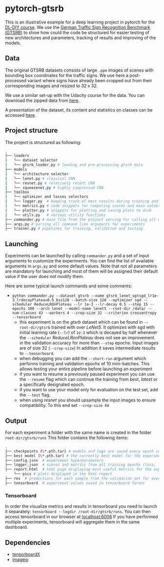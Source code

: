 # pytorch-gtsrb

This is an illustrative example for a deep learning project in pytorch for the [DL-DIY course](https://www.di.ens.fr/~lelarge/dldiy/). We use the [German Traffic Sign Recognition Benchmark (GTSRB)](http://benchmark.ini.rub.de/?section=gtsrb&subsection=news) to show how could the code be structured for easier testing of new architectures and parameters, tracking of results and improving of the models.

## Data
The original GTSRB datasets consists of large `.ppm` images of scenes with bounding box coordinates for the traffic signs. We use here a post-processed variant where signs have already been cropped out from their corresponding images and resized to 32 x 32. 

We use a similar set-up with the Udacity course for the data. You can download the zipped data from [here](https://drive.google.com/open?id=1E3cc8yNBL5vZ8XGVOKuWY9w8BpO4EVbK).

A presentation of the dataset, its content and statistics on classes can be accessed [here](https://github.com/mohamedameen93/German-Traffic-Sign-Classification-Using-TensorFlow).

## Project structure

The project is structured as following:

```bash
.
├── loaders
|   └── dataset selector
|   └── gtsrb_loader.py # loading and pre-processing gtsrb data
├── models
|   └── architecture selector
|   └── lenet.py # classical CNN
|   └── resnet.py # relatively recent CNN 
|   └── squeezenet.py # highly compressed CNN
├── toolbox
|   └── optimizer and losses selectors
|   └── logger.py  # keeping track of most results during training and storage to static .html file
|   └── metrics.py # code snippets for computing scores and main values to track
|   └── plotter.py # snippets for plotting and saving plots to disk
|   └── utils.py   # various utility functions
├── commander.py # main file from the project serving for calling all necessary functions for training and testing
├── args.py # parsing all command line arguments for experiments
├── trainer.py # pipelines for training, validation and testing
```

## Launching
Experiments can be launched by calling `commander.py` and a set of input arguments to customize the experiments. You can find the list of available arguments in `args.py` and some default values. Note that not all parameters are mandatory for launching and most of them will be assigned their default value if the user does not modify them.

Here are some typical launch commands and some comments:

- `python commander.py --dataset gtsrb --name gtsrb_lenet_optsgd_lr1e-3_lrdecayPlateau0.5_bsz128 --batch-size 128 --optimizer sgd --scheduler ReduceLROnPlateau --lr 1e-3 --lr-decay 0.5 --step 15 --epochs 100 --arch lenet --model-name lenet5 --root-dir /data/ --num-classes 43 --workers 4 --crop-size 32 --criterion crossentropy --tensorboard`
  + this experiment is on the _gtsrb_ dataset which can be found in `--root-dir/gtsrb` trained with over _LeNet5_. It optimizes with sgd with initial learning rate (`--lr`) of `1e-3` which is decayed by half whenever the `--scheduler` _ReduceLRonPlateau_ does not see an improvement in the validation accuracy for more than `--step` epochs. Input images are of size 32  (`--crop-size`) In addition it saves intermediate results to `--tensorboard`.
  + when debugging you can add the `--short-run` argument which performs training and validation epochs of 10 mini-batches. This allows testing your entire pipeline before launching an experiment
  + if you want to resume a previously paused experiment you can use the `--resume` flag which can continue the training from _best_, _latest_ or a specifically designated epoch.
  + if you want to use your model only for evaluation on the test set, add the `--test` flag.
  + when using _resnet_ you should upsample the input images to ensure compatibility. To this end set `--crop-size 64`
 
## Output
For each experiment a folder with the same name is created in the folder `root-dir/gtsrb/runs`
 This folder contains the following items:

```bash
.
├── checkpoints (\*.pth.tar) # models and logs are saved every epoch in .tar files. Non-modulo 5 epochs are then deleted.
├── best model (\*.pth.tar) # the currently best model for the experiment is saved separately
├── config.json  # experiment hyperparameters
├── logger.json  # scores and metrics from all training epochs (loss, learning rate, accuracy,etc.)
├── report.html  # html page displaying most useful metrics for the experiment (loss, learning rate, accuracy, confusion matrix, qualitative examples)
    └── pics # plots displayed in the html report
├── res  # predictions for each sample from the validation set for every epoch
├── tensorboard  # experiment values saved in tensorboard format
 ```

### Tensorboard
In order the visualize metrics and results in tensorboard you need to launch it separately: `tensorboard --logdir /root-dir/gtsrb/runs`. You can then access tensorboard in our browser at [localhost:6006](localhost:6006)
If you have performed multiple experiments, tensorboard will aggregate them in the same dashboard.
  
  
 ## Dependencies
 - [tensorboardX](https://github.com/lanpa/tensorboardX)
 - [imageio](http://imageio.github.io/)
